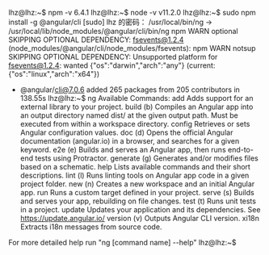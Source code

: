 lhz@lhz:~$ npm -v
6.4.1
lhz@lhz:~$ node -v
v11.2.0
lhz@lhz:~$ sudo npm install -g @angular/cli
[sudo] lhz 的密码： 
/usr/local/bin/ng -> /usr/local/lib/node_modules/@angular/cli/bin/ng
npm WARN optional SKIPPING OPTIONAL DEPENDENCY: fsevents@1.2.4 (node_modules/@angular/cli/node_modules/fsevents):
npm WARN notsup SKIPPING OPTIONAL DEPENDENCY: Unsupported platform for fsevents@1.2.4: wanted {"os":"darwin","arch":"any"} (current: {"os":"linux","arch":"x64"})

+ @angular/cli@7.0.6
added 265 packages from 205 contributors in 138.55s
lhz@lhz:~$ ng
Available Commands:
  add Adds support for an external library to your project.
  build (b) Compiles an Angular app into an output directory named dist/ at the given output path. Must be executed from within a workspace directory.
  config Retrieves or sets Angular configuration values.
  doc (d) Opens the official Angular documentation (angular.io) in a browser, and searches for a given keyword.
  e2e (e) Builds and serves an Angular app, then runs end-to-end tests using Protractor.
  generate (g) Generates and/or modifies files based on a schematic.
  help Lists available commands and their short descriptions.
  lint (l) Runs linting tools on Angular app code in a given project folder.
  new (n) Creates a new workspace and an initial Angular app.
  run Runs a custom target defined in your project.
  serve (s) Builds and serves your app, rebuilding on file changes.
  test (t) Runs unit tests in a project.
  update Updates your application and its dependencies. See https://update.angular.io/
  version (v) Outputs Angular CLI version.
  xi18n Extracts i18n messages from source code.

For more detailed help run "ng [command name] --help"
lhz@lhz:~$ 
